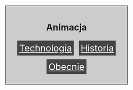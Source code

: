 
<html>
<head>
  <meta charset="utf-8">
  <title>Animacja</title>
  <style>
    body {
      background-image: url(https://github.com/HistoriaAnimacjiP/HistoriaAnimacjiP.github.io/blob/main/tablet.png);
      background-size: cover;
      background-repeat: no-repeat;
      background-position: center up; /* Dodana linia */
    }
    .container {
      width: 360px;
      margin: 30px auto;
      background-color: #ccc;
      padding: 12px;
      text-align: center;
      border: 1px solid black;
    }
    .word-box {
      display: inline-block;
      background-color: #444;
      color: white;
      padding: 6px;
      margin: 6px;
      font-size: 28.8px;
    }
    nav {
      display: flex;
      justify-content: space-around;
      margin-top: 24px;
    }
    nav a {
      text-decoration: none;
      color: white;
      font-size: 28.8px;
    }
  </style>
</head>
<body>
  <div class="container">
    <h1>Animacja</h1>
    <p>
      <a href="hisoria.html" class="word-box">Technologia</a>
      <a href="hisoria2.html" class="word-box">Historia</a>
      <a href="obecnie.html" class="word-box">Obecnie</a>

